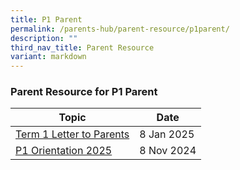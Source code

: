 ```yaml
---
title: P1 Parent
permalink: /parents-hub/parent-resource/p1parent/
description: ""
third_nav_title: Parent Resource
variant: markdown
---
```

### Parent Resource for P1 Parent

| **Topic** | **Date**
| -------- | -------- | 
|[Term 1 Letter to Parents](/files/2025_COE_Letter_TERM_1.pdf)| 8 Jan 2025
|[P1 Orientation 2025](/files/P1_Orientation_FOR_2025_P1__8_Nov_compressed.pdf)| 8 Nov 2024 

